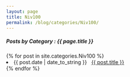 ```yaml
---
layout: page
title: Niv100
permalink: /blog/categories/Niv100/
---
```


<h5> Posts by Category : {{ page.title }} </h5>

<div class="card">
{% for post in site.categories.Niv100 %}
 <li class="category-posts"><span>{{ post.date | date_to_string }}</span> &nbsp; <a href="{{ post.url }}">{{ post.title }}</a></li>
{% endfor %}
</div>